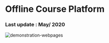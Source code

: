 # Offline Course Platform

### Last update : May/ 2020

![demonstration-webpages](https://github.com/YaejinJeon/OfflineClassPlatform/blob/master/test.gif)

